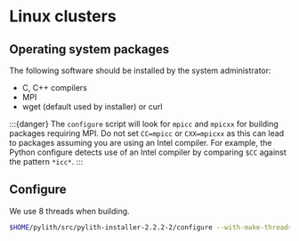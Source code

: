 # Linux clusters

## Operating system packages

The following software should be installed by the system administrator:

* C, C++ compilers
* MPI
* wget (default used by installer) or curl

:::{danger}
The `configure` script will look for `mpicc` and `mpicxx` for building packages requiring MPI.
Do not set `CC=mpicc` or `CXX=mpicxx` as this can lead to packages assuming you are using an Intel compiler.
For example, the Python configure detects use of an Intel compiler by comparing `$CC` against the pattern `*icc*`.
:::

## Configure

We use 8 threads when building.

```bash
$HOME/pylith/src/pylith-installer-2.2.2-2/configure --with-make-threads=8 --prefix=$HOME/pylith
```

